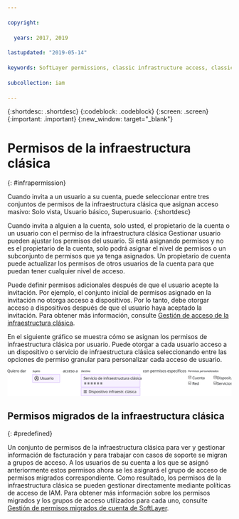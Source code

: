 ```yaml
---

copyright:

  years: 2017, 2019

lastupdated: "2019-05-14"

keywords: SoftLayer permissions, classic infrastructure access, classic infrastructure permission, migrated SoftLayer permissions, migrated permission access group

subcollection: iam

---
```


{:shortdesc: .shortdesc}
{:codeblock: .codeblock}
{:screen: .screen}
{:important: .important}
{:new_window: target="_blank"}

# Permisos de la infraestructura clásica
{: #infrapermission}

Cuando invita a un usuario a su cuenta, puede seleccionar entre tres conjuntos de permisos de la infraestructura clásica que asignan acceso masivo: Solo vista, Usuario básico, Superusuario.
{:shortdesc}

Cuando invita a alguien a la cuenta, solo usted, el propietario de la cuenta o un usuario con el permiso de la infraestructura clásica Gestionar usuario pueden ajustar los permisos del usuario. Si está asignando permisos y no es el propietario de la cuenta, solo podrá asignar el nivel de permisos o un subconjunto de permisos que ya tenga asignados. Un propietario de cuenta puede actualizar los permisos de otros usuarios de la cuenta para que puedan tener cualquier nivel de acceso.

Puede definir permisos adicionales después de que el usuario acepte la invitación. Por ejemplo, el conjunto inicial de permisos asignado en la invitación no otorga acceso a dispositivos. Por lo tanto, debe otorgar acceso a dispositivos después de que el usuario haya aceptado la invitación. Para obtener más información, consulte [Gestión de acceso de la infraestructura clásica](/docs/iam?topic=iam-mngclassicinfra#mngclassicinfra).

En el siguiente gráfico se muestra cómo se asignan los permisos de infraestructura clásica por usuario. Puede otorgar a cada usuario acceso a un dispositivo o servicio de infraestructura clásica seleccionando entre las opciones de permiso granular para personalizar cada acceso de usuario.

![Acceso de infraestructura clásica](images/ClassicIaaS.svg "Asignación de acceso de infraestructura clásica seleccionando un usuario, dispositivo o servicio y, finalmente, cualquier combinación de permisos granulares")



## Permisos migrados de la infraestructura clásica
{: #predefined}

Un conjunto de permisos de la infraestructura clásica para ver y gestionar información de facturación y para trabajar con casos de soporte se migran a grupos de acceso. A los usuarios de su cuenta a los que se asignó anteriormente estos permisos ahora se les asignará el grupo de acceso de permisos migrados correspondiente. Como resultado, los permisos de la infraestructura clásica se pueden gestionar directamente mediante políticas de acceso de IAM. Para obtener más información sobre los permisos migrados y los grupos de acceso utilizados para cada uno, consulte [Gestión de permisos migrados de cuenta de SoftLayer](/docs/iam?topic=iam-migrated_permissions).
